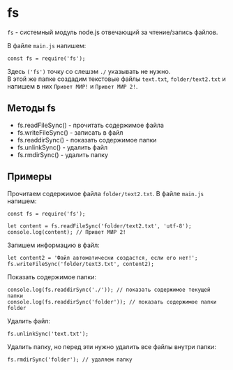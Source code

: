 # fs
`fs` - системный модуль node.js отвечающий за чтение/запись файлов.

В файле `main.js` напишем:

    const fs = require('fs');

Здесь `('fs')` точку со слешэм `./` указывать не нужно.  
В этой же папке создадим текстовые файлы `text.txt`, `folder/text2.txt` и напишем в них `Привет МИР!` и `Привет МИР 2!`.

## Методы fs
- fs.readFileSync() - прочитать содержимое файла
- fs.writeFileSync() - записать в файл
- fs.readdirSync() - показать содержимое папки
- fs.unlinkSync() - удалить файл
- fs.rmdirSync() - удалить папку

## Примеры
Прочитаем содержимое файла `folder/text2.txt`. В файле `main.js` напишем:

    const fs = require('fs');

    let content = fs.readFileSync('folder/text2.txt', 'utf-8');
    console.log(content); // Привет МИР 2!

Запишем информацию в файл:

    let content2 = 'Файл автоматически создастся, если его нет!';
    fs.writeFileSync('folder/text3.txt', content2);

Показать содержимое папки:

    console.log(fs.readdirSync('./')); // показать содержимое текущей папки
    console.log(fs.readdirSync('folder')); // показать содержимое папки folder

Удалить файл:

    fs.unlinkSync('text.txt');

Удалить папку, но перед эти нужно удалить все файлы внутри папки:

    fs.rmdirSync('folder'); // удаляем папку
